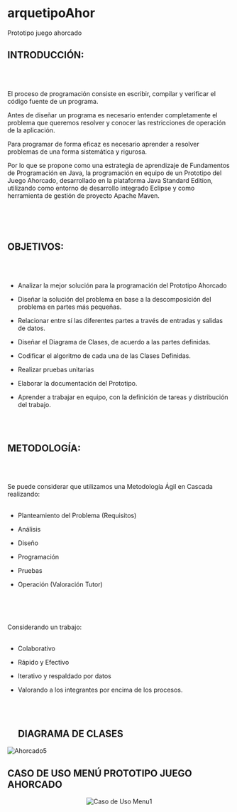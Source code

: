 # arquetipoAhor
Prototipo juego ahorcado


<h2 CENTER BOLD>INTRODUCCIÓN: </H2 CENTER BOLD>
<BR>
  <BR>
 

El proceso de programación consiste en escribir, compilar y verificar el código fuente de un programa. 

Antes de diseñar un programa es necesario entender completamente el problema que queremos resolver y conocer las restricciones de operación de la aplicación. 

Para programar de forma eficaz es necesario aprender a resolver problemas de una forma sistemática y rigurosa. 

Por lo que se propone como una estrategia de aprendizaje de Fundamentos de Programación en Java, la programación en equipo de un Prototipo del Juego Ahorcado, desarrollado en la plataforma Java Standard Edition, utilizando como entorno de desarrollo integrado Eclipse y como herramienta de gestión de proyecto Apache Maven. 

 <BR>
  <BR>
    <BR>

<H2 CENTER BOLD> OBJETIVOS: </H2 CENTER BOLD>
<BR>
  <BR>
 

- Analizar la mejor solución para la programación del Prototipo Ahorcado 

- Diseñar la solución del problema en base a la descomposición del problema en partes más pequeñas. 

- Relacionar entre sí las diferentes partes a través de entradas y salidas de datos. 

- Diseñar el Diagrama de Clases, de acuerdo a las partes definidas. 

- Codificar el algoritmo de cada una de las Clases Definidas. 

- Realizar pruebas unitarias  

- Elaborar la documentación del Prototipo. 

- Aprender a trabajar en equipo, con la definición de tareas y distribución del trabajo. 
<BR>
  <BR>
 

<H2 CENTER BOLD>METODOLOGÍA:</H2 CENTER BOLD>
<BR>
  <BR>

 

Se puede considerar que utilizamos una Metodología Ágil en Cascada realizando: 
<BR>
 <BR>

- Planteamiento del Problema (Requisitos) 

- Análisis 

- Diseño 

- Programación 

- Pruebas 

- Operación (Valoración Tutor) 
<BR>
  <BR>
 <BR>

 

Considerando un trabajo: 
<BR>
<BR>
- Colaborativo 

- Rápido y Efectivo 

- Iterativo y respaldado por datos 

- Valorando a los integrantes por encima de los procesos. 
  
  <br>
  <br>
  <h2 BOLD>DIAGRAMA DE CLASES</H2 BOLD>
  
  
 ![Ahorcado5](https://user-images.githubusercontent.com/108556884/232639236-66ca06df-0aa4-4eca-a865-86ea9da279ec.png)
 
  <h2 BOLD>CASO DE USO MENÚ PROTOTIPO JUEGO AHORCADO</H2 BOLD>
  
  <CENTER>
  
  ![Caso de Uso Menu1](https://user-images.githubusercontent.com/108556884/232643689-78949944-43c9-453f-ab90-deac9e4e4217.png)

 
  </CENTER>
    
    
    
    

